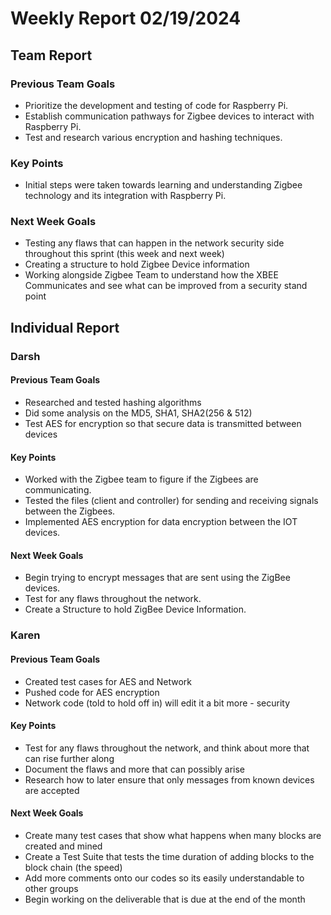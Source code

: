 # Weekly Report 02/19/2024


## Team Report

### Previous Team Goals
- Prioritize the development and testing of code for Raspberry Pi.
- Establish communication pathways for Zigbee devices to interact with Raspberry Pi.
- Test and research various encryption and hashing techniques.


### Key Points
- Initial steps were taken towards learning and understanding Zigbee technology and its integration with Raspberry Pi.

### Next Week Goals
- Testing any flaws that can happen in the network security side throughout this sprint (this week and next week)
- Creating a structure to hold Zigbee Device information
- Working alongside Zigbee Team to understand how the XBEE Communicates and see what can be improved from a security stand point

## Individual Report

### Darsh

#### Previous Team Goals
- Researched and tested hashing algorithms
- Did some analysis on the MD5, SHA1, SHA2(256 & 512)
- Test AES for encryption so that secure data is transmitted between devices

#### Key Points
- Worked with the Zigbee team to figure if the Zigbees are communicating.
- Tested the files (client and controller) for sending and receiving signals between the Zigbees.
- Implemented AES encryption for data encryption between the IOT devices.

#### Next Week Goals
- Begin trying to encrypt messages that are sent using the ZigBee devices.
- Test for any flaws throughout the network.
- Create a Structure to hold ZigBee Device Information.

### Karen

#### Previous Team Goals
- Created test cases for AES and Network
- Pushed code for AES encryption 
- Network code (told to hold off in) will edit it a bit more - security 

#### Key Points
- Test for any flaws throughout the network, and think about more that can rise further along
- Document the flaws and more that can possibly arise
- Research how to later ensure that only messages from known devices are accepted


#### Next Week Goals
- Create many test cases that show what happens when many blocks are created and mined
- Create a Test Suite that tests the time duration of adding blocks to the block chain (the speed)
- Add more comments onto our codes so its easily understandable to other groups
- Begin working on the deliverable that is due at the end of the month 
